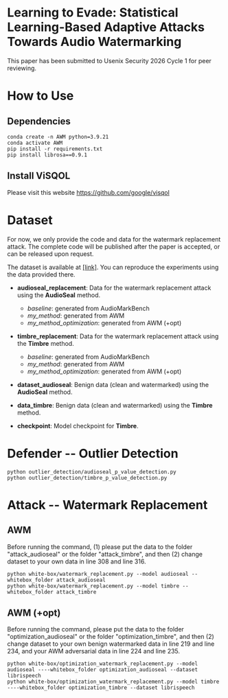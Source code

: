 # Learning to Evade: Statistical Learning-Based Adaptive Attacks Towards Audio Watermarking

This paper has been submitted to Usenix Security 2026 Cycle 1 for peer reviewing.

# How to Use
## Dependencies
```
conda create -n AWM python=3.9.21
conda activate AWM
pip install -r requirements.txt
pip install librosa==0.9.1
```

## Install ViSQOL
Please visit this website https://github.com/google/visqol

# Dataset

For now, we only provide the code and data for the watermark replacement attack. The complete code will be published after the paper is accepted, or can be released upon request.  

The dataset is available at [[link]](https://drive.google.com/drive/folders/1od-PvwZOv4Kz2HTnkbkYIon1qT4Oxiqy?usp=sharing). You can reproduce the experiments using the data provided there.  

- **audioseal_replacement**: Data for the watermark replacement attack using the **AudioSeal** method.  
  - *baseline*: generated from AudioMarkBench  
  - *my_method*: generated from AWM  
  - *my_method_optimization*: generated from AWM (+opt)  

- **timbre_replacement**: Data for the watermark replacement attack using the **Timbre** method.  
  - *baseline*: generated from AudioMarkBench  
  - *my_method*: generated from AWM  
  - *my_method_optimization*: generated from AWM (+opt)  

- **dataset_audioseal**: Benign data (clean and watermarked) using the **AudioSeal** method.  

- **data_timbre**: Benign data (clean and watermarked) using the **Timbre** method.  

- **checkpoint**: Model checkpoint for **Timbre**. 

# Defender -- Outlier Detection
```
python outlier_detection/audioseal_p_value_detection.py
python outlier_detection/timbre_p_value_detection.py
```

# Attack -- Watermark Replacement
## AWM
Before running the command, (1) please put the data to the folder "attack_audioseal" or the folder "attack_timbre", and then (2) change dataset to your own data in line 308 and line 316.
```
python white-box/watermark_replacement.py --model audioseal --whitebox_folder attack_audioseal
python white-box/watermark_replacement.py --model timbre --whitebox_folder attack_timbre
```
## AWM (+opt)
Before running the command, please put the data to the folder "optimization_audioseal" or the folder "optimization_timbre", and then (2) change dataset to your own benign watermarked data in line 219 and line 234, and your AWM adversarial data in line 224 and line 235.
```
python white-box/optimization_watermark_replacement.py --model audioseal ----whitebox_folder optimization_audioseal --dataset librispeech
python white-box/optimization_watermark_replacement.py --model timbre ----whitebox_folder optimization_timbre --dataset librispeech
```
